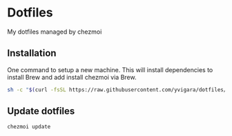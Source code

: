 # Dotfiles

My dotfiles managed by chezmoi

## Installation

One command to setup a new machine. This will install dependencies to install Brew and add install chezmoi via Brew.

```sh
sh -c "$(curl -fsSL https://raw.githubusercontent.com/yvigara/dotfiles/main/install.sh)"
```

## Update dotfiles

```sh
chezmoi update
```
